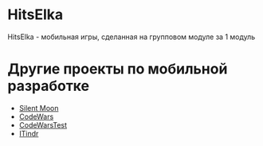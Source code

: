 # HitsElka
HitsElka - мобильная игры, сделанная на групповом модуле за 1 модуль

# Другие проекты по мобильной разработке
* [Silent Moon](https://github.com/lnstnkv/MAD-SilentMoon)
* [CodeWars](https://github.com/lnstnkv/CodeWars)
* [CodeWarsTest](https://github.com/lnstnkv/CodeWarsTest)
* [ITindr](https://github.com/lnstnkv/MAD-ITindr)
